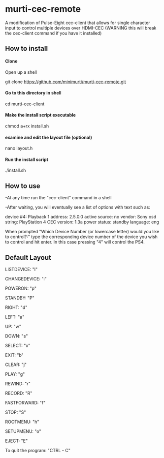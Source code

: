 # murti-cec-remote
A modification of Pulse-Eight cec-client that allows for single character input to control multiple devices over HDMI-CEC (WARNING this will break the cec-client command if you have it installed)

## How to install

#### Clone

Open up a shell

git clone https://github.com/minimurti/murti-cec-remote.git

#### Go to this directory in shell

cd murti-cec-client

#### Make the install script executable

chmod a+rx install.sh

#### examine and edit the layout file (optional)

nano layout.h

#### Run the install script

./install.sh


## How to use

-At any time run the "cec-client" command in a shell

-After waiting, you will eventually see a list of options with text such as:

device #4: Playback 1
address:       2.5.0.0
active source: no
vendor:        Sony
osd string:    PlayStation 4
CEC version:   1.3a
power status:  standby
language:      eng

When prompted "Which Device Number (or lowercase letter) would you like to control?:" type the corresponding device number of the device you wish to control and hit enter. In this case pressing "4" will control the PS4.


## Default Layout

LISTDEVICE: "I"

CHANGEDEVICE: "i"


POWERON: "p"

STANDBY: "P"


RIGHT: "d"

LEFT: "a"

UP: "w"

DOWN: "s"

SELECT: "x"

EXIT: "b"

CLEAR: "j"


PLAY: "g"

REWIND: "r"

RECORD: "R"

FASTFORWARD: "f"

STOP: "S"


ROOTMENU: "h"

SETUPMENU: "o"

EJECT: "E"

To quit the program: "CTRL - C"
